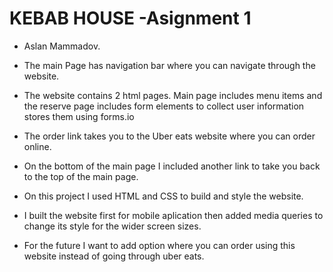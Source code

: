 # KEBAB HOUSE -Asignment 1

* Aslan Mammadov.

* The main Page has navigation bar where you can navigate through the website.
* The website contains 2 html pages. Main page includes menu items and the reserve page includes form elements to collect user information stores them using forms.io
* The order link takes you to the Uber eats website where you can order online.
* On the bottom of the main page I included another link to take you back to the top of the main page.
* On this project I used HTML and CSS to build and style the website. 
* I built the website first for mobile aplication then added media queries to change its style for the wider screen sizes.
* For the future I want to add option where you can order using this website instead of going through uber eats.
